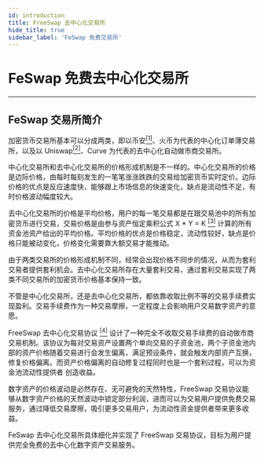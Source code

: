 ```yaml
---
id: introduction
title: FreeSwap 去中心化交易所
hide_title: true
sidebar_label: 'FeSwap 免费交易所'
---
```


<div  className="title">
  <h1> FeSwap 免费去中心化交易所 </h1>
</div>

_______________________

<div  className="title">
  <h2> FeSwap 交易所简介 </h2>
</div>

加密货币交易所基本可以分成两类，即以币安[<sup>[1]</sup>](Reference.md)、火币为代表的中心化订单薄交易所，以及以 Uniswap[<sup>[2]</sup>](Reference.md)、Curve 为代表的去中心化自动做市商交易所。

中心化交易所和去中心化交易所的价格形成机制是不一样的。中心化交易所的价格是边际价格，由每时每刻发生的一笔笔涨涨跌跌的交易给加密货币实时定价。边际价格的优点是反应速度快，能够跟上市场信息的快速变化，缺点是流动性不足，有时价格波动幅度较大。

去中心化交易所的价格是平均价格，用户的每一笔交易都是在跟交易池中的所有加密货币进行交易，交易价格是由参与资产恒定乘积公式 X * Y = K [<sup>[3]</sup>](Reference.md) 计算的所有资金池资产给出的平均价格。平均价格的优点是价格稳定，流动性较好，缺点是价格只能被动变化，价格变化需要靠大额交易才能推动。

由于两类交易所的价格形成机制不同，经常会出现价格不同步的情况，从而为套利交易者提供套利机会。去中心化交易所存在大量套利交易，通过套利交易实现了两类不同交易所的加密货币价格基本保持一致。

不管是中心化交易所，还是去中心化交易所，都依靠收取比例不等的交易手续费实现盈利。交易手续费作为一种交易摩擦，一定程度上会影响用户交易数字资产的意愿。

FreeSwap 去中心化交易协议 [<sup>[4]</sup>](Reference.md) 设计了一种完全不收取交易手续费的自动做市商交易机制。该协议为每对交易资产设置两个单向交易的子资金池，两个子资金池内部的资产价格随着交易进行会发生偏离，满足预设条件，就会触发内部资产互换，修复价格偏离。而资产价格偏离的自动修复过程同时也是一个套利过程，可以为资金池流动性提供者
创造收益。

数字资产的价格波动是必然存在、无可避免的天然特性，FreeSwap 交易协议能够从数字资产价格的天然波动中锁定部分利润，进而可以为交易用户提供免费交易服务，通过降低交易摩擦，吸引更多交易用户，为流动性资金提供者带来更多收益。

FeSwap 去中心化交易所具体细化并实现了 FreeSwap 交易协议，目标为用户提供完全免费的去中心化数字资产交易服务。